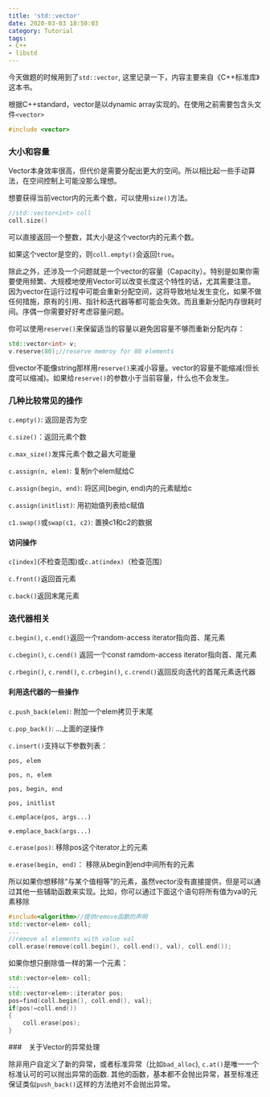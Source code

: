 ```yaml
---
title: 'std::vector'
date: 2020-03-03 18:50:03
category: Tutorial
tags: 
- C++
- libstd
---
```

今天做题的时候用到了`std::vector`, 这里记录一下，内容主要来自《C++标准库》这本书。
<!--more-->

根据C++standard，vector是以dynamic array实现的。在使用之前需要包含头文件`<vector>`

```c++
#include <vector>
```

### 大小和容量

Vector本身效率很高，但代价是需要分配出更大的空间。所以相比起一些手动算法，在空间控制上可能没那么理想。

想要获得当前vector内的元素个数，可以使用`size()`方法。

```c++
//std::vector<int> coll
coll.size()
```

可以直接返回一个整数，其大小是这个vector内的元素个数。

如果这个vector是空的，则`coll.empty()`会返回`true`。

除此之外，还涉及一个问题就是一个vector的容量（Capacity）。特别是如果你需要使用频繁、大规模地使用Vector可以改变长度这个特性的话，尤其需要注意。因为vector在运行过程中可能会重新分配空间，这将导致地址发生变化，如果不做任何措施，原有的引用、指针和迭代器等都可能会失效。而且重新分配内存很耗时间。序偶一你需要好好考虑容量问题。

​	你可以使用`reserve()`来保留适当的容量以避免因容量不够而重新分配内存：

```c++
std::vector<int> v;
v.reserve(80);//reserve memroy for 80 elements
```

但vector不能像string那样用`reserve()`来减小容量。vector的容量不能缩减(但长度可以缩减)。如果给`reserve()`的参数小于当前容量，什么也不会发生。

### 几种比较常见的操作

`c.empty()`: 返回是否为空

`c.size()`：返回元素个数

`c.max_size()`发挥元素个数之最大可能量

`c.assign(n, elem)`: 复制n个elem赋给C

`c.assign(begin, end)`: 将区间[begin, end)内的元素赋给c

`c.assign(initlist)`: 用初始值列表给c赋值

`c1.swap()`或`swap(c1, c2)`: 置换c1和c2的数据

#### 访问操作

`c[index]`(不检查范围)或`c.at(index)`（检查范围）

`c.front()`返回首元素

`c.back()`返回末尾元素

### 迭代器相关

`c.begin()`, `c.end()`返回一个random-access iterator指向首、尾元素

`c.cbegin()`, `c.cend()` 返回一个const ramdom-access iterator指向首、尾元素

`c.rbegin()`, `c.rend()`, `c.crbegin()`, `c.crend()`返回反向迭代的首尾元素迭代器

#### 利用迭代器的一些操作

`c.push_back(elem)`: 附加一个elem拷贝于末尾

`c.pop_back()`: ...上面的逆操作

`c.insert()`支持以下参数列表：

`pos, elem`

`pos, n, elem`

`pos, begin, end`

`pos, initlist`

`c.emplace(pos, args...)`

`e.emplace_back(args...)`

`c.erase(pos)`: 移除pos这个iterator上的元素

`e.erase(begin, end)`： 移除从begin到end中间所有的元素

所以如果你想移除“与某个值相等”的元素，虽然vector没有直接提供，但是可以通过其他一些辅助函数来实现。比如，你可以通过下面这个语句将所有值为val的元素移除

```c++
#include<algorithm>//提供remove函数的声明
std::vector<elem> coll;
...
//remove al elements with value val
coll.erase(remove(coll.begin(), coll.end(), val), coll.end());
```

如果你想只删除值一样的第一个元素：

```c++
std::vector<elem> coll;
...
std::vector<elem>::iterator pos;
pos=find(coll.begin(), coll.end(), val);
if(pos!=coll.end())
{
    coll.erase(pos);
}
```



###　关于Vector的异常处理

除非用户自定义了新的异常，或者标准异常（比如`bad_alloc`), `c.at()`是唯一一个标准认可的可以抛出异常的函数. 其他的函数，基本都不会抛出异常，甚至标准还保证类似`push_back()`这样的方法绝对不会抛出异常。

